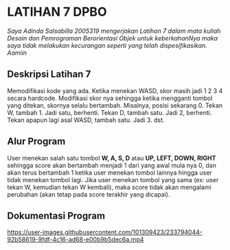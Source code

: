 # LATIHAN 7 DPBO

*Saya Adinda Salsabilla 2005319 mengerjakan Latihan 7 dalam mata kuliah Desain dan Pemrograman Berorientasi Objek untuk keberkahanNya maka saya tidak melakukan kecurangan seperti yang telah dispesifikasikan. Aamiin*


## Deskripsi Latihan 7
Memodifikasi kode yang ada. Ketika menekan WASD, skor masih jadi 1 2 3 4 secara hardcode. Modifikasi skor nya sehingga ketika mengganti tombol yang ditekan, skornya selalu bertambah. Misalnya, posisi sekarang 0. Tekan W, tambah 1. Jadi satu, berhenti. Tekan D, tambah satu. Jadi 2, berhenti. Tekan apapun lagi asal WASD, tambah satu. Jadi 3. dst.


## Alur Program
User menekan salah satu tombol __W, A, S, D__ atau __UP, LEFT, DOWN, RIGHT__ sehingga score akan bertambah menjadi 1 dari yang awal mula nya 0, dan akan terus bertambah 1 ketika user menekan tombol lainnya hingga user tidak menekan tombol lagi. Jika user menekan tombol yang sama (ex: user tekan W, kemudian tekan W kembali), maka score tidak akan mengalami perubahan (akan tetap pada score terakhir yang dicapai).


## Dokumentasi Program

https://user-images.githubusercontent.com/101309423/233794044-92b58619-9fdf-4c16-ad68-e00b9b5dec6a.mp4
